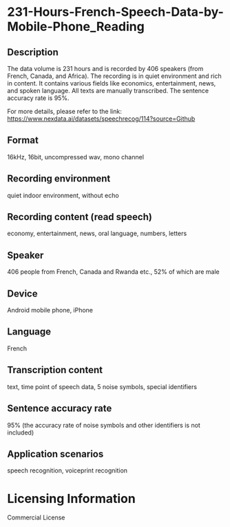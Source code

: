 # 231-Hours-French-Speech-Data-by-Mobile-Phone_Reading


## Description
The data volume is 231 hours and is recorded by 406 speakers (from French, Canada, and Africa). The recording is in quiet environment and rich in content. It contains various fields like economics, entertainment, news, and spoken language. All texts are manually transcribed. The sentence accuracy rate is 95%.

For more details, please refer to the link: https://www.nexdata.ai/datasets/speechrecog/114?source=Github


## Format
16kHz, 16bit, uncompressed wav, mono channel

## Recording environment
quiet indoor environment, without echo

## Recording content (read speech)
economy, entertainment, news, oral language, numbers, letters

## Speaker
406 people from French, Canada and Rwanda etc., 52% of which are male

## Device
Android mobile phone, iPhone

## Language
French

## Transcription content
text, time point of speech data, 5 noise symbols, special identifiers

## Sentence accuracy rate
95% (the accuracy rate of noise symbols and other identifiers is not included)

## Application scenarios
speech recognition, voiceprint recognition

# Licensing Information
Commercial License
